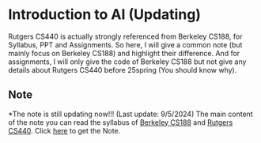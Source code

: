 # Introduction to AI (Updating)

Rutgers CS440 is actually strongly referenced from Berkeley CS188, for Syllabus, PPT and Assignments. So here, I will give a common note (but mainly focus on Berkeley CS188) and highlight their difference. And for assignments, I will only give the code of Berkeley CS188 but not give any details about Rutgers CS440 before 25spring (You should know why).

## Note
*The note is still updating now!!! (Last update: 9/5/2024) 
The main content of the note you can read the syllabus of [Berkeley CS188](https://inst.eecs.berkeley.edu/~cs188/sp24/) and [Rutgers CS440](https://xintongemilywang.github.io/CS440.html).
Click [here](./Note.md) to get the Note.

